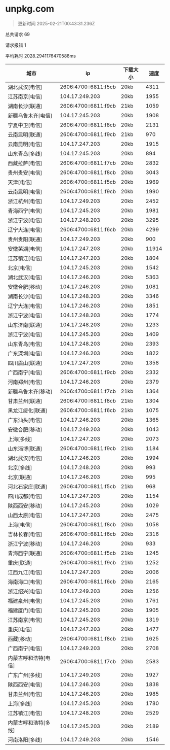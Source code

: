 
  # unpkg.com

  > 更新时间 2025-02-21T00:43:31.236Z
  
  总共请求 69

  请求报错 1

  平均耗时 2028.2941176470588ms

|城市|ip|下载大小|速度|
|-----|----------|---|---|
|湖北武汉[电信]|2606:4700::6811:f5cb|20kb|4311|
|江苏南京[电信]|104.17.249.203|20kb|1955|
|湖南长沙[联通]|2606:4700::6811:f9cb|21kb|1059|
|新疆乌鲁木齐[电信]|104.17.245.203|20kb|1908|
|宁夏中卫[电信]|2606:4700::6811:f8cb|20kb|2131|
|云南昆明[联通]|2606:4700::6811:f9cb|21kb|970|
|云南昆明[电信]|104.17.247.203|20kb|1915|
|山东青岛[多线]|104.17.245.203|20kb|894|
|西藏拉萨[电信]|2606:4700::6811:f7cb|20kb|2832|
|贵州贵安[电信]|2606:4700::6811:f8cb|20kb|3043|
|天津[电信]|2606:4700::6811:f5cb|20kb|1969|
|云南昆明[电信]|2606:4700::6811:f9cb|20kb|1990|
|浙江杭州[电信]|104.17.249.203|20kb|2452|
|青海西宁[电信]|104.17.245.203|20kb|1981|
|浙江宁波[电信]|104.17.248.203|20kb|3295|
|辽宁大连[电信]|2606:4700::6811:f6cb|20kb|4299|
|贵州贵阳[联通]|104.17.249.203|20kb|900|
|安徽芜湖[电信]|104.17.247.203|20kb|11914|
|江苏镇江[电信]|104.17.247.203|20kb|1804|
|北京[电信]|104.17.245.203|20kb|1542|
|湖北武汉[电信]|104.17.246.203|20kb|5363|
|安徽合肥[移动]|104.17.246.203|20kb|1081|
|湖南长沙[电信]|104.17.248.203|20kb|3346|
|辽宁大连[电信]|104.17.246.203|20kb|1851|
|浙江宁波[电信]|104.17.248.203|20kb|1774|
|山东济南[联通]|104.17.248.203|20kb|1233|
|浙江宁波[电信]|104.17.245.203|20kb|1409|
|山东青岛[电信]|104.17.248.203|20kb|2393|
|广东深圳[电信]|104.17.246.203|20kb|1822|
|四川眉山[联通]|104.17.247.203|20kb|1358|
|广西南宁[电信]|2606:4700::6811:f9cb|20kb|2332|
|河南郑州[电信]|104.17.246.203|20kb|2379|
|新疆乌鲁木齐[移动]|2606:4700::6811:f7cb|21kb|1364|
|甘肃兰州[联通]|2606:4700::6811:f8cb|21kb|1304|
|黑龙江绥化[联通]|2606:4700::6811:f6cb|21kb|1075|
|广东汕头[电信]|104.17.246.203|20kb|1365|
|安徽合肥[移动]|104.17.249.203|20kb|1043|
|上海[多线]|104.17.247.203|20kb|2073|
|山东淄博[联通]|2606:4700::6811:f9cb|21kb|1184|
|湖北武汉[电信]|104.17.246.203|20kb|1994|
|北京[多线]|104.17.248.203|20kb|993|
|北京[联通]|104.17.246.203|20kb|995|
|河北石家庄[联通]|2606:4700::6811:f5cb|21kb|968|
|四川成都[电信]|104.17.247.203|20kb|1154|
|陕西西安[移动]|104.17.245.203|20kb|1029|
|山西太原[电信]|104.17.247.203|20kb|2475|
|上海[电信]|2606:4700::6811:f8cb|20kb|1058|
|吉林长春[电信]|2606:4700::6811:f6cb|20kb|2316|
|浙江宁波[移动]|104.17.246.203|20kb|933|
|青海西宁[联通]|2606:4700::6811:f5cb|21kb|1245|
|重庆[联通]|2606:4700::6811:f9cb|21kb|1252|
|江西九江[电信]|104.17.247.203|20kb|2006|
|海南海口[电信]|2606:4700::6811:f6cb|20kb|2165|
|浙江绍兴[电信]|104.17.249.203|20kb|1256|
|福建泉州[电信]|104.17.245.203|20kb|1761|
|福建厦门[电信]|104.17.245.203|20kb|1905|
|江苏南京[电信]|104.17.245.203|20kb|1319|
|重庆[电信]|104.17.247.203|20kb|1477|
|西藏[移动]|2606:4700::6811:f8cb|21kb|1625|
|广西南宁[电信]|104.17.249.203|20kb|2708|
|内蒙古呼和浩特[电信]|2606:4700::6811:f7cb|20kb|2583|
|广东广州[多线]|104.17.249.203|20kb|1927|
|陕西西安[电信]|104.17.246.203|20kb|1838|
|甘肃兰州[电信]|104.17.246.203|20kb|1985|
|上海[多线]|104.17.245.203|20kb|1780|
|江苏镇江[电信]|104.17.248.203|20kb|2529|
|内蒙古呼和浩特[多线]|104.17.245.203|20kb|2189|
|河南洛阳[多线]|104.17.249.203|20kb|1546|

  